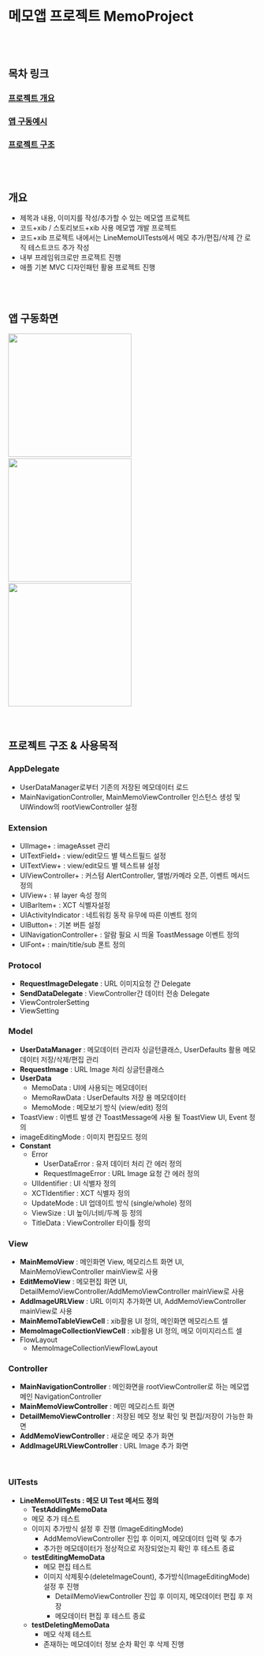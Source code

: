
<br>
<br>

# 메모앱 프로젝트 MemoProject

<br>
<br>

## 목차 링크
### [프로젝트 개요](https://github.com/applebuddy/MemoProject/blob/master/README.md#개요)
### [앱 구동예시](https://github.com/applebuddy/MemoProject/blob/master/README.md#앱-구동화면)
### [프로젝트 구조](https://github.com/applebuddy/MemoProject/blob/master/README.md#프로젝트-구조--사용목적)

<br>
<br>

## 개요
- 제목과 내용, 이미지를 작성/추가할 수 있는 메모앱 프로젝트
- 코드+xib / 스토리보드+xib 사용 메모앱 개발 프로젝트
- 코드+xib 프로젝트 내에서는 LineMemoUITests에서 메모 추가/편집/삭제 간 로직 테스트코드 추가 작성
- 내부 프레임워크로만 프로젝트 진행
- 애플 기본 MVC 디자인패턴 활용 프로젝트 진행

<br>
<br>

## 앱 구동화면
<div> 
  <img width=250 src="https://user-images.githubusercontent.com/4410021/75112185-b0329c00-5684-11ea-9bec-f16902a39d58.gif">     &nbsp
  <img width=250 src="https://user-images.githubusercontent.com/4410021/75112189-b759aa00-5684-11ea-8698-6e5b2fb4c1c3.gif">
  &nbsp
  <img width=250 src="https://user-images.githubusercontent.com/4410021/75112190-b7f24080-5684-11ea-8b1b-d4bd0e671768.gif"></div>

<br>
<br>

## 프로젝트 구조 & 사용목적
### AppDelegate 
- UserDataManager로부터 기존의 저장된 메모데이터 로드
- MainNavigationController, MainMemoViewController 인스턴스 생성 및 UIWindow의 rootViewController 설정

### Extension
- UIImage+ : imageAsset 관리
- UITextField+ : view/edit모드 별 텍스트필드 설정
- UITextView+ : view/edit모드 별 텍스트뷰 설정
- UIViewController+ : 커스텀 AlertController, 앨범/카메라 오픈, 이벤트 메서드 정의
- UIView+ : 뷰 layer 속성 정의
- UIBarItem+ : XCT 식별자설정
- UIActivityIndicator : 네트워킹 동작 유무에 따른 이벤트 정의
- UIButton+ : 기본 버튼 설정
- UINavigationController+ : 알람 필요 시 띄울 ToastMessage 이벤트 정의
- UIFont+ : main/title/sub 폰트 정의

### Protocol
- **RequestImageDelegate** : URL 이미지요청 간 Delegate
- **SendDataDelegate** : ViewController간 데이터 전송 Delegate
- ViewControlerSetting
- ViewSetting

### Model
- **UserDataManager** : 메모데이터 관리자 싱글턴클래스, UserDefaults 활용 메모데이터 저장/삭제/편집 관리
- **RequestImage** : URL Image 처리 싱글턴클래스
- **UserData** 
  - MemoData : UI에 사용되는 메모데이터
  - MemoRawData : UserDefaults 저장 용 메모데이터
  - MemoMode : 메모보기 방식 (view/edit) 정의
- ToastView : 이벤트 발생 간 ToastMessage에 사용 될 ToastView UI, Event 정의
- imageEditingMode : 이미지 편집모드 정의
- **Constant**
  - Error
    - UserDataError : 유저 데이터 처리 간 에러 정의
    - RequestImageError : URL Image 요청 간 에러 정의
  - UIIdentifier : UI 식별자 정의
  - XCTIdentifier : XCT 식별자 정의
  - UpdateMode : UI 업데이트 방식 (single/whole) 정의
  - ViewSize : UI 높이/너비/두께 등 정의
  - TitleData : ViewController 타이틀 정의
  
### View
- **MainMemoView** : 메인화면 View, 메모리스트 화면 UI, MainMemoViewController mainView로 사용
- **EditMemoView** : 메모편집 화면 UI, DetailMemoViewController/AddMemoViewController mainView로 사용
- **AddImageURLView** : URL 이미지 추가화면 UI, AddMemoViewController mainView로 사용
- **MainMemoTableViewCell** : xib활용 UI 정의, 메인화면 메모리스트 셀
- **MemoImageCollectionViewCell** : xib활용 UI 정의, 메모 이미지리스트 셀
- FlowLayout
  - MemoImageCollectionViewFlowLayout

### Controller
- **MainNavigationController** : 메인화면을 rootViewController로 하는 메모앱 메인 NavigationController
- **MainMemoViewController** : 메민 메모리스트 화면
- **DetailMemoViewController** : 저장된 메모 정보 확인 및 편집/저장이 가능한 화면
- **AddMemoViewController** : 새로운 메모 추가 화면
- **AddImageURLViewController** : URL Image 추가 화면

<br>

### UITests

- **LineMemoUITests : 메모 UI Test 메서드 정의**
  -  **TestAddingMemoData**
    - 메모 추가 테스트
    - 이미지 추가방식 설정 후 진행 (ImageEditingMode)
      - AddMemoViewController 진입 후 이미지, 메모데이터 입력 및 추가
      - 추가한 메모데이터가 정상적으로 저장되었는지 확인 후 테스트 종료
  - **testEditingMemoData**
    - 메모 편집 테스트
    - 이미지 삭제횟수(deleteImageCount), 추가방식(ImageEditingMode) 설정 후 진행
      - DetailMemoViewController 진입 후 이미지, 메모데이터 편집 후 저장
      - 메모데이터 편집 후 테스트 종료
  - **testDeletingMemoData**
    - 메모 삭제 테스트
    - 존재하는 메모데이터 정보 순차 확인 후 삭제 진행

<br>
<br>
